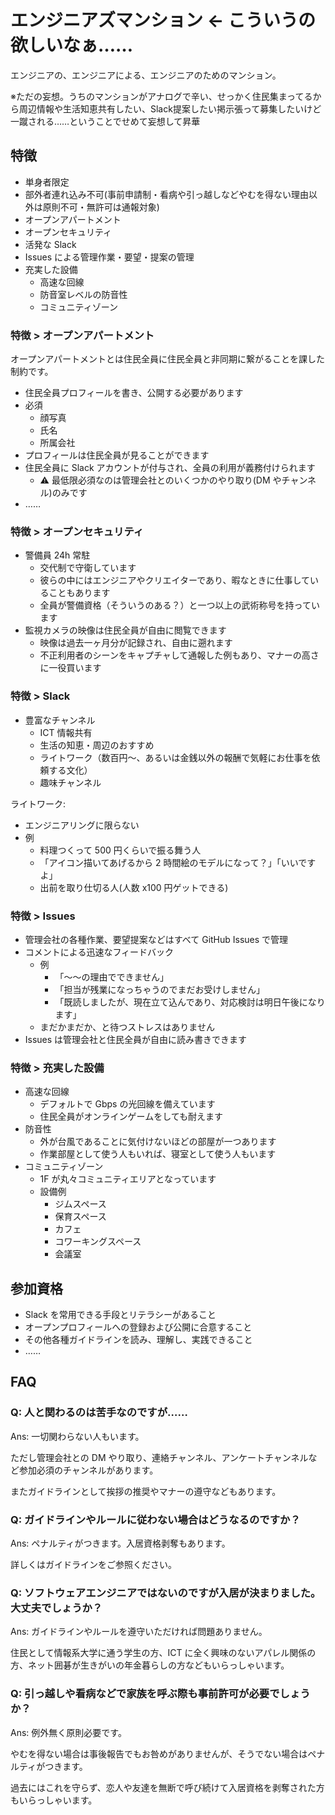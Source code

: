 # エンジニアズマンション ← こういうの欲しいなぁ……
エンジニアの、エンジニアによる、エンジニアのためのマンション。

※ただの妄想。うちのマンションがアナログで辛い、せっかく住民集まってるから周辺情報や生活知恵共有したい、Slack提案したい掲示張って募集したいけど一蹴される……ということでせめて妄想して昇華

## 特徴
- 単身者限定
- 部外者連れ込み不可(事前申請制・看病や引っ越しなどやむを得ない理由以外は原則不可・無許可は通報対象)
- オープンアパートメント
- オープンセキュリティ
- 活発な Slack
- Issues による管理作業・要望・提案の管理
- 充実した設備
  - 高速な回線
  - 防音室レベルの防音性
  - コミュニティゾーン

### 特徴 > オープンアパートメント
オープンアパートメントとは住民全員に住民全員と非同期に繋がることを課した制約です。

- 住民全員プロフィールを書き、公開する必要があります
- 必須
  - 顔写真
  - 氏名
  - 所属会社
- プロフィールは住民全員が見ることができます
- 住民全員に Slack アカウントが付与され、全員の利用が義務付けられます
  - :warning: 最低限必須なのは管理会社とのいくつかのやり取り(DM やチャンネル)のみです
- ……

### 特徴 > オープンセキュリティ
- 警備員 24h 常駐
  - 交代制で守衛しています
  - 彼らの中にはエンジニアやクリエイターであり、暇なときに仕事していることもあります
  - 全員が警備資格（そういうのある？）と一つ以上の武術称号を持っています
- 監視カメラの映像は住民全員が自由に閲覧できます
  - 映像は過去一ヶ月分が記録され、自由に遡れます
  - 不正利用者のシーンをキャプチャして通報した例もあり、マナーの高さに一役買います

### 特徴 > Slack
- 豊富なチャンネル
  - ICT 情報共有
  - 生活の知恵・周辺のおすすめ
  - ライトワーク（数百円～、あるいは金銭以外の報酬で気軽にお仕事を依頼する文化）
  - 趣味チャンネル

ライトワーク:

- エンジニアリングに限らない
- 例
  - 料理つくって 500 円くらいで振る舞う人
  - 「アイコン描いてあげるから 2 時間絵のモデルになって？」「いいですよ」
  - 出前を取り仕切る人(人数 x100 円ゲットできる)

### 特徴 > Issues
- 管理会社の各種作業、要望提案などはすべて GitHub Issues で管理
- コメントによる迅速なフィードバック
  - 例
    - 「～～の理由でできません」
    - 「担当が残業になっちゃうのでまだお受けしません」
    - 「既読しましたが、現在立て込んであり、対応検討は明日午後になります」
  - まだかまだか、と待つストレスはありません
- Issues は管理会社と住民全員が自由に読み書きできます

### 特徴 > 充実した設備
- 高速な回線
  - デフォルトで Gbps の光回線を備えています
  - 住民全員がオンラインゲームをしても耐えます
- 防音性
  - 外が台風であることに気付けないほどの部屋が一つあります
  - 作業部屋として使う人もいれば、寝室として使う人もいます
- コミュニティゾーン
  - 1F が丸々コミュニティエリアとなっています
  - 設備例
    - ジムスペース
    - 保育スペース
    - カフェ
    - コワーキングスペース
    - 会議室

## 参加資格
- Slack を常用できる手段とリテラシーがあること
- オープンプロフィールへの登録および公開に合意すること
- その他各種ガイドラインを読み、理解し、実践できること
- ……

## FAQ

### Q: 人と関わるのは苦手なのですが……
Ans: 一切関わらない人もいます。

ただし管理会社との DM やり取り、連絡チャンネル、アンケートチャンネルなど参加必須のチャンネルがあります。

またガイドラインとして挨拶の推奨やマナーの遵守などもあります。

### Q: ガイドラインやルールに従わない場合はどうなるのですか？
Ans: ペナルティがつきます。入居資格剥奪もあります。

詳しくはガイドラインをご参照ください。

### Q: ソフトウェアエンジニアではないのですが入居が決まりました。大丈夫でしょうか？
Ans: ガイドラインやルールを遵守いただければ問題ありません。

住民として情報系大学に通う学生の方、ICT に全く興味のないアパレル関係の方、ネット囲碁が生きがいの年金暮らしの方などもいらっしゃいます。

### Q: 引っ越しや看病などで家族を呼ぶ際も事前許可が必要でしょうか？
Ans: 例外無く原則必要です。

やむを得ない場合は事後報告でもお咎めがありませんが、そうでない場合はペナルティがつきます。

過去にはこれを守らず、恋人や友達を無断で呼び続けて入居資格を剥奪された方もいらっしゃいます。
